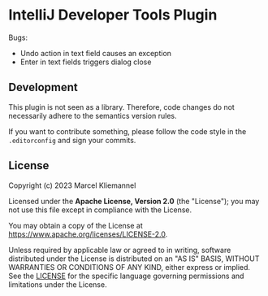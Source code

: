 # IntelliJ Developer Tools Plugin

Bugs:
- Undo action in text field causes an exception
- Enter in text fields triggers dialog close

## Development

This plugin is not seen as a library. Therefore, code changes do not necessarily adhere to the semantics version rules.

If you want to contribute something, please follow the code style in the `.editorconfig` and sign your commits.

## License

Copyright (c) 2023 Marcel Kliemannel

Licensed under the **Apache License, Version 2.0** (the "License"); you may not use this file except in compliance with the License.

You may obtain a copy of the License at <https://www.apache.org/licenses/LICENSE-2.0>.

Unless required by applicable law or agreed to in writing, software distributed under the License is distributed on an "AS IS" BASIS, WITHOUT WARRANTIES OR CONDITIONS OF ANY KIND, either express or implied. See the [LICENSE](./LICENSE) for the specific language governing permissions and limitations under the License.

